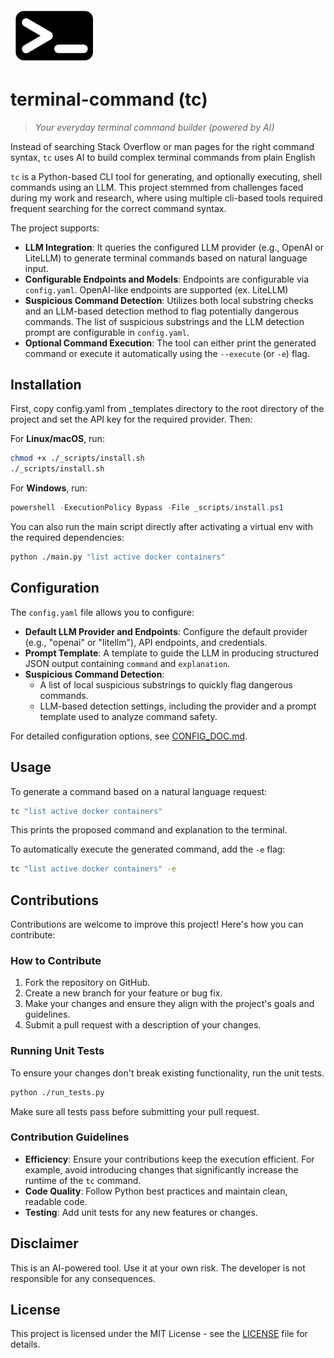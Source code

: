 <img src="./_assets/icon.png" alt="tc logo" width="140"> 

# terminal-command (tc)

> _Your everyday terminal command builder (powered by AI)_

Instead of searching Stack Overflow or man pages for the right command syntax, `tc` uses AI to build complex terminal commands from plain English

`tc` is a Python-based CLI tool for generating, and optionally executing, shell commands using an LLM. This project stemmed from challenges faced during my work and research, where using multiple cli-based tools required frequent searching for the correct command syntax.

The project supports:

- **LLM Integration**: It queries the configured LLM provider (e.g., OpenAI or LiteLLM) to generate terminal commands based on natural language input.
- **Configurable Endpoints and Models**: Endpoints are configurable via `config.yaml`. OpenAI-like endpoints are supported (ex. LiteLLM)
- **Suspicious Command Detection**: Utilizes both local substring checks and an LLM-based detection method to flag potentially dangerous commands. The list of suspicious substrings and the LLM detection prompt are configurable in `config.yaml`.
- **Optional Command Execution**: The tool can either print the generated command or execute it automatically using the `--execute` (or `-e`) flag.

## Installation

First, copy config.yaml from _templates directory to the root directory of the project and set the API key for the required provider. Then:

For **Linux/macOS**, run:
```bash
chmod +x ./_scripts/install.sh
./_scripts/install.sh
```

For **Windows**, run:
```powershell
powershell -ExecutionPolicy Bypass -File _scripts/install.ps1
```

You can also run the main script directly after activating a virtual env with the required dependencies:
```bash
python ./main.py "list active docker containers"
```

## Configuration

The `config.yaml` file allows you to configure:
- **Default LLM Provider and Endpoints**: Configure the default provider (e.g., "openai" or "litellm"), API endpoints, and credentials.
- **Prompt Template**: A template to guide the LLM in producing structured JSON output containing `command` and `explanation`.
- **Suspicious Command Detection**: 
  - A list of local suspicious substrings to quickly flag dangerous commands.
  - LLM-based detection settings, including the provider and a prompt template used to analyze command safety.

For detailed configuration options, see [CONFIG_DOC.md](_docs/CONFIG_DOC.md).

## Usage

To generate a command based on a natural language request:
```bash
tc "list active docker containers"
```
This prints the proposed command and explanation to the terminal.

To automatically execute the generated command, add the `-e` flag:
```bash
tc "list active docker containers" -e
```

## Contributions

Contributions are welcome to improve this project! Here's how you can contribute:

### How to Contribute
1. Fork the repository on GitHub.
2. Create a new branch for your feature or bug fix.
3. Make your changes and ensure they align with the project's goals and guidelines.
4. Submit a pull request with a description of your changes.

### Running Unit Tests
To ensure your changes don't break existing functionality, run the unit tests.

```bash
python ./run_tests.py
```

Make sure all tests pass before submitting your pull request.

### Contribution Guidelines
- **Efficiency**: Ensure your contributions keep the execution efficient. For example, avoid introducing changes that significantly increase the runtime of the `tc` command.
- **Code Quality**: Follow Python best practices and maintain clean, readable code.
- **Testing**: Add unit tests for any new features or changes.

## Disclaimer

This is an AI-powered tool. Use it at your own risk. The developer is not responsible for any consequences.

## License

This project is licensed under the MIT License - see the [LICENSE](LICENSE) file for details.
